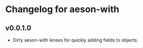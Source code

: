 # Changelog for aeson-with

## v0.0.1.0

* Dirty aeson-with lenses for quickly adding fields to objects.
